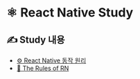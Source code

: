 # ⚛️ React Native Study

## ✍️ Study 내용

- [⚙️ React Native 동작 원리](https://velog.io/@eunnbi/React-Native-%EB%8F%99%EC%9E%91%EC%9B%90%EB%A6%AC)
- [👑 The Rules of RN](https://velog.io/@eunnbi/React-Native-The-Rules-of-RN)
